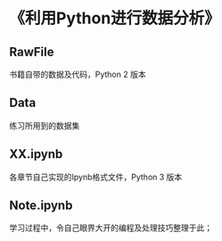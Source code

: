 # 《利用Python进行数据分析》

## RawFile 
书籍自带的数据及代码，Python 2 版本

## Data 
练习所用到的数据集

## XX.ipynb 
各章节自己实现的Ipynb格式文件，Python 3 版本

## Note.ipynb
学习过程中，令自己眼界大开的编程及处理技巧整理于此；
